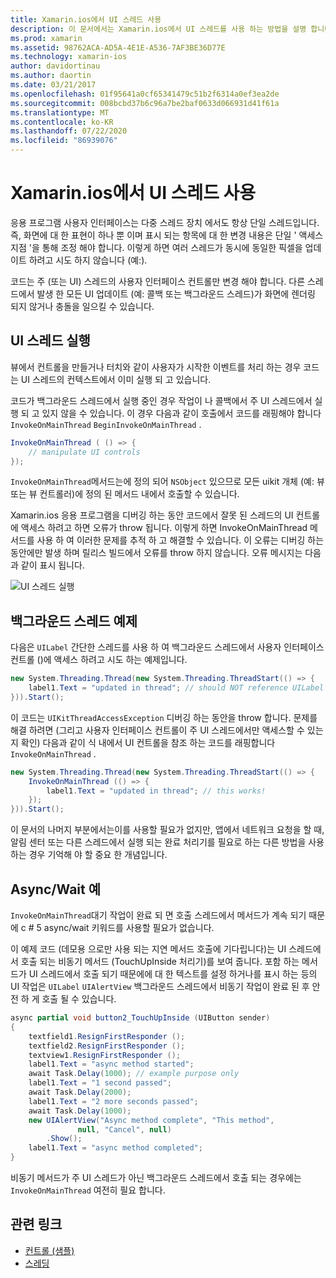 ```yaml
---
title: Xamarin.ios에서 UI 스레드 사용
description: 이 문서에서는 Xamarin.ios에서 UI 스레드를 사용 하는 방법을 설명 합니다. UI 스레드 실행에 대해 설명 하 고, 백그라운드 스레드 예제를 제공 하 고, 비동기/대기를 검사 합니다.
ms.prod: xamarin
ms.assetid: 98762ACA-AD5A-4E1E-A536-7AF3BE36D77E
ms.technology: xamarin-ios
author: davidortinau
ms.author: daortin
ms.date: 03/21/2017
ms.openlocfilehash: 01f95641a0cf65341479c51b2f6314a0ef3ea2de
ms.sourcegitcommit: 008bcbd37b6c96a7be2baf0633d066931d41f61a
ms.translationtype: MT
ms.contentlocale: ko-KR
ms.lasthandoff: 07/22/2020
ms.locfileid: "86939076"
---
```

# <a name="working-with-the-ui-thread-in-xamarinios"></a>Xamarin.ios에서 UI 스레드 사용

응용 프로그램 사용자 인터페이스는 다중 스레드 장치 에서도 항상 단일 스레드입니다. 즉, 화면에 대 한 표현이 하나 뿐 이며 표시 되는 항목에 대 한 변경 내용은 단일 ' 액세스 지점 '을 통해 조정 해야 합니다. 이렇게 하면 여러 스레드가 동시에 동일한 픽셀을 업데이트 하려고 시도 하지 않습니다 (예:).

코드는 주 (또는 UI) 스레드의 사용자 인터페이스 컨트롤만 변경 해야 합니다. 다른 스레드에서 발생 한 모든 UI 업데이트 (예: 콜백 또는 백그라운드 스레드)가 화면에 렌더링 되지 않거나 충돌을 일으킬 수 있습니다.

## <a name="ui-thread-execution"></a>UI 스레드 실행

뷰에서 컨트롤을 만들거나 터치와 같이 사용자가 시작한 이벤트를 처리 하는 경우 코드는 UI 스레드의 컨텍스트에서 이미 실행 되 고 있습니다.

코드가 백그라운드 스레드에서 실행 중인 경우 작업이 나 콜백에서 주 UI 스레드에서 실행 되 고 있지 않을 수 있습니다. 이 경우 다음과 같이 호출에서 코드를 래핑해야 합니다 `InvokeOnMainThread` `BeginInvokeOnMainThread` .

```csharp
InvokeOnMainThread ( () => {
    // manipulate UI controls
});
```

`InvokeOnMainThread`메서드는에 정의 되어 `NSObject` 있으므로 모든 uikit 개체 (예: 뷰 또는 뷰 컨트롤러)에 정의 된 메서드 내에서 호출할 수 있습니다.

Xamarin.ios 응용 프로그램을 디버깅 하는 동안 코드에서 잘못 된 스레드의 UI 컨트롤에 액세스 하려고 하면 오류가 throw 됩니다. 이렇게 하면 InvokeOnMainThread 메서드를 사용 하 여 이러한 문제를 추적 하 고 해결할 수 있습니다. 이 오류는 디버깅 하는 동안에만 발생 하며 릴리스 빌드에서 오류를 throw 하지 않습니다. 오류 메시지는 다음과 같이 표시 됩니다.

 ![UI 스레드 실행](ui-thread-images/image10.png)

 <a name="Background_Thread_Example"></a>

## <a name="background-thread-example"></a>백그라운드 스레드 예제

다음은 `UILabel` 간단한 스레드를 사용 하 여 백그라운드 스레드에서 사용자 인터페이스 컨트롤 ()에 액세스 하려고 시도 하는 예제입니다.

```csharp
new System.Threading.Thread(new System.Threading.ThreadStart(() => {
    label1.Text = "updated in thread"; // should NOT reference UILabel on background thread!
})).Start();
```

이 코드는 `UIKitThreadAccessException` 디버깅 하는 동안을 throw 합니다. 문제를 해결 하려면 (그리고 사용자 인터페이스 컨트롤이 주 UI 스레드에서만 액세스할 수 있는지 확인) 다음과 같이 식 내에서 UI 컨트롤을 참조 하는 코드를 래핑합니다 `InvokeOnMainThread` .

```csharp
new System.Threading.Thread(new System.Threading.ThreadStart(() => {
    InvokeOnMainThread (() => {
        label1.Text = "updated in thread"; // this works!
    });
})).Start();
```

이 문서의 나머지 부분에서는이를 사용할 필요가 없지만, 앱에서 네트워크 요청을 할 때, 알림 센터 또는 다른 스레드에서 실행 되는 완료 처리기를 필요로 하는 다른 방법을 사용 하는 경우 기억해 야 할 중요 한 개념입니다.

 <a name="Async_Await_Example"></a>

## <a name="asyncawait-example"></a>Async/Wait 예

`InvokeOnMainThread`대기 작업이 완료 되 면 호출 스레드에서 메서드가 계속 되기 때문에 c # 5 async/wait 키워드를 사용할 필요가 없습니다.

이 예제 코드 (데모용 으로만 사용 되는 지연 메서드 호출에 기다립니다)는 UI 스레드에서 호출 되는 비동기 메서드 (TouchUpInside 처리기)를 보여 줍니다. 포함 하는 메서드가 UI 스레드에서 호출 되기 때문에에 대 한 텍스트를 설정 하거나를 표시 하는 등의 UI 작업은 `UILabel` `UIAlertView` 백그라운드 스레드에서 비동기 작업이 완료 된 후 안전 하 게 호출 될 수 있습니다.

```csharp
async partial void button2_TouchUpInside (UIButton sender)
{
    textfield1.ResignFirstResponder ();
    textfield2.ResignFirstResponder ();
    textview1.ResignFirstResponder ();
    label1.Text = "async method started";
    await Task.Delay(1000); // example purpose only
    label1.Text = "1 second passed";
    await Task.Delay(2000);
    label1.Text = "2 more seconds passed";
    await Task.Delay(1000);
    new UIAlertView("Async method complete", "This method", 
               null, "Cancel", null)
        .Show();
    label1.Text = "async method completed";
}
```

비동기 메서드가 주 UI 스레드가 아닌 백그라운드 스레드에서 호출 되는 경우에는 `InvokeOnMainThread` 여전히 필요 합니다.

## <a name="related-links"></a>관련 링크

- [컨트롤 (샘플)](https://docs.microsoft.com/samples/xamarin/ios-samples/controls)
- [스레딩](~/ios/app-fundamentals/threading.md)
